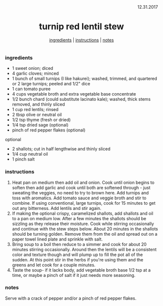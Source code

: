 <p align="right">12.31.2017</p>

<h1 align="center">turnip red lentil stew</h1>

<div align="center">
  <a href="#ingredients">ingredients</a> | 
  <a href="#instructions">instructions</a> | 
  <a href="#notes">notes</a>
</div>
<br>

### ingredients
- 1 sweet onion; diced
- 4 garlic cloves; minced
- 1 bunch of small turnips (I like hakurei); washed, trimmed, and quartered or 2 large turnips; peeled and 1/2" dice
- 1 can tomato puree
- 4 cups vegetable broth and extra vegetable base concentrate
- 1/2 bunch chard (could substitute lacinato kale); washed, thick stems removed, and thinly sliced
- 1 cup red lentils; rinsed
- 2 tbsp olive or neutral oil
- 1/2 tsp thyme (fresh or dried)
- 1/4 tsp dried sage (optional)
- pinch of red pepper flakes (optional)

optional
- 2 shallots; cut in half lengthwise and thinly sliced
- 1/4 cup neutral oil
- 1 pinch salt


### instructions
1. Heat pan on medium then add oil and onion. Cook until onion begins to soften then add garlic and cook until both are softened through - just sweating the veggies, no need to try to brown here. Add turnips and toss with aromatics.  Add tomato sauce and veggie broth and stir to combine. If using conventional, large turnips, cook for 15 minutes to get out any bitterness.  Add lentils and stir again. 
2. If making the optional crispy, caramelized shallots, add shallots and oil to a pan on medium low.  After a few minutes the shallots should be sizzling as they release their moisture.  Cook while stirring occasionally and continue with the stew steps below. About 20 minutes in the shallots should be turning golden. Remove them from the oil and spread out on a paper towel lined plate and sprinkle with salt.  
3. Bring soup to a boil then reduce to a simmer and cook for about 20 minutes stirring occasionally. Around then the lentils will be a consistent color and texture though and will plump up to fill the pot all of the sudden. At this point stir in the herbs if you're using them and the greens and let cook for a couple minutes.  
4. Taste the soup- if it lacks body, add vegetable broth base 1/2 tsp at a time, or maybe a pinch of salt if it just needs more seasoning.

### notes
Serve with a crack of pepper and/or a pinch of red pepper flakes.

